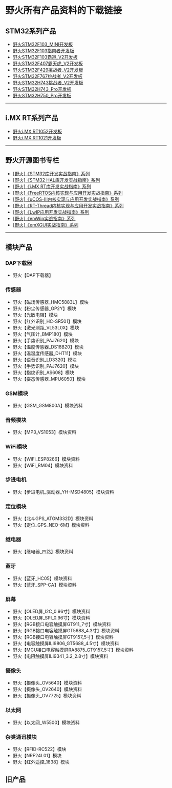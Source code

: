 # 野火所有产品资料的下载链接
## STM32系列产品
* [野火STM32F103_MINI开发板](https://github.com/WildFire-Git/products/wiki/%E9%87%8E%E7%81%ABSTM32F103_MINI%E5%BC%80%E5%8F%91%E6%9D%BF)
* [野火STM32F103指南者开发板](https://github.com/WildFire-Git/products/wiki/%E9%87%8E%E7%81%ABSTM32F103%E6%8C%87%E5%8D%97%E8%80%85%E5%BC%80%E5%8F%91%E6%9D%BF)
* [野火STM32F103霸道_V2开发板](https://github.com/WildFire-Git/products/wiki/%E9%87%8E%E7%81%ABSTM32F103%E9%9C%B8%E9%81%93_V2%E5%BC%80%E5%8F%91%E6%9D%BF)
* [野火STM32F407霸天虎_V2开发板](https://github.com/WildFire-Git/products/wiki/%E9%87%8E%E7%81%ABSTM32F407%E9%9C%B8%E5%A4%A9%E8%99%8E_V2%E5%BC%80%E5%8F%91%E6%9D%BF)
* [野火STM32F429挑战者_V2开发板](https://github.com/WildFire-Git/products/wiki/%E9%87%8E%E7%81%ABSTM32F429%E6%8C%91%E6%88%98%E8%80%85_V2%E5%BC%80%E5%8F%91%E6%9D%BF)
* [野火STM32F767挑战者_V2开发板](https://github.com/WildFire-Git/products/wiki/%E9%87%8E%E7%81%ABSTM32F767%E6%8C%91%E6%88%98%E8%80%85_V2%E5%BC%80%E5%8F%91%E6%9D%BF)
* [野火STM32H743挑战者_V2开发板](https://github.com/WildFire-Git/products/wiki/%E9%87%8E%E7%81%ABSTM32H743%E6%8C%91%E6%88%98%E8%80%85_V2%E5%BC%80%E5%8F%91%E6%9D%BF)
* [野火STM32H743_Pro开发板](https://github.com/WildFire-Git/products/wiki/%E9%87%8E%E7%81%ABSTM32H743_Pro%E5%BC%80%E5%8F%91%E6%9D%BF)
* [野火STM32H750_Pro开发板](https://github.com/WildFire-Git/products/wiki/%E9%87%8E%E7%81%ABSTM32H750_Pro%E5%BC%80%E5%8F%91%E6%9D%BF)

***

## i.MX RT系列产品
* [野火i.MX RT1052开发板](https://github.com/WildFire-Git/products/wiki/%E9%87%8E%E7%81%ABi.MX-RT1052%E5%BC%80%E5%8F%91%E6%9D%BF)
* [野火i.MX RT1021开发板](https://github.com/WildFire-Git/products/wiki/%E9%87%8E%E7%81%ABi.MX-RT1052%E5%BC%80%E5%8F%91%E6%9D%BF)

***

## 野火开源图书专栏
* [[野火]《STM32库开发实战指南》系列](https://github.com/WildFire-Git/products/wiki/%5B%E9%87%8E%E7%81%AB%5D%E3%80%8ASTM32%E5%BA%93%E5%BC%80%E5%8F%91%E5%AE%9E%E6%88%98%E6%8C%87%E5%8D%97%E3%80%8B%E7%B3%BB%E5%88%97)
* [[野火]《STM32 HAL库开发实战指南》系列](https://github.com/WildFire-Git/products/wiki/%5B%E9%87%8E%E7%81%AB%5D%E3%80%8ASTM32-HAL%E5%BA%93%E5%BC%80%E5%8F%91%E5%AE%9E%E6%88%98%E6%8C%87%E5%8D%97%E3%80%8B%E7%B3%BB%E5%88%97)
* [[野火]《i.MX RT库开发实战指南》系列](https://github.com/WildFire-Git/products/wiki/%5B%E9%87%8E%E7%81%AB%5D%E3%80%8Ai.MX-RT%E5%BA%93%E5%BC%80%E5%8F%91%E5%AE%9E%E6%88%98%E6%8C%87%E5%8D%97%E3%80%8B%E7%B3%BB%E5%88%97)
* [[野火]《FreeRTOS内核实现与应用开发实战指南》系列](https://github.com/WildFire-Git/products/wiki/%5B%E9%87%8E%E7%81%AB%5D%E3%80%8AFreeRTOS%E5%86%85%E6%A0%B8%E5%AE%9E%E7%8E%B0%E4%B8%8E%E5%BA%94%E7%94%A8%E5%BC%80%E5%8F%91%E5%AE%9E%E6%88%98%E6%8C%87%E5%8D%97%E3%80%8B%E7%B3%BB%E5%88%97)
* [[野火]《uCOS-III内核实现与应用开发实战指南》系列](https://github.com/WildFire-Git/products/wiki/%5B%E9%87%8E%E7%81%AB%5D%E3%80%8AuCOS-III%E5%86%85%E6%A0%B8%E5%AE%9E%E7%8E%B0%E4%B8%8E%E5%BA%94%E7%94%A8%E5%BC%80%E5%8F%91%E5%AE%9E%E6%88%98%E6%8C%87%E5%8D%97%E3%80%8B%E7%B3%BB%E5%88%97)
* [[野火]《RT-Thread内核实现与应用开发实战指南》系列](https://github.com/WildFire-Git/products/wiki/%5B%E9%87%8E%E7%81%AB%5D%E3%80%8ART-Thread%E5%86%85%E6%A0%B8%E5%AE%9E%E7%8E%B0%E4%B8%8E%E5%BA%94%E7%94%A8%E5%BC%80%E5%8F%91%E5%AE%9E%E6%88%98%E6%8C%87%E5%8D%97%E3%80%8B%E7%B3%BB%E5%88%97)
* [[野火]《LwIP应用开发实战指南》系列](https://github.com/WildFire-Git/products/wiki/%5B%E9%87%8E%E7%81%AB%5D%E3%80%8ALwIP%E5%BA%94%E7%94%A8%E5%BC%80%E5%8F%91%E5%AE%9E%E6%88%98%E6%8C%87%E5%8D%97%E3%80%8B%E7%B3%BB%E5%88%97)
* [[野火]《emWin实战指南》系列](https://github.com/WildFire-Git/products/wiki/%5B%E9%87%8E%E7%81%AB%5D%E3%80%8AemWin%E5%AE%9E%E6%88%98%E6%8C%87%E5%8D%97%E3%80%8B%E7%B3%BB%E5%88%97)
* [[野火]《emXGUI实战指南》系列](https://github.com/WildFire-Git/products/wiki/%5B%E9%87%8E%E7%81%AB%5D%E3%80%8AemXGUI%E5%AE%9E%E6%88%98%E6%8C%87%E5%8D%97%E3%80%8B%E7%B3%BB%E5%88%97)

***

## 模块产品
### DAP下载器
* 野火【DAP下载器】
### 传感器
* 野火【磁场传感器_HMC5883L】模块
* 野火【粉尘传感器_GP2Y】模块
* 野火【光敏电阻】模块
* 野火【红外识别_HC-SR501】模块
* 野火【激光测距_VL53L0X】模块
* 野火【气压计_BMP180】模块
* 野火【手势识别_PAJ7620】模块
* 野火【温度传感器_DS18B20】模块
* 野火【温湿度传感器_DHT11】模块
* 野火【语音识别_LD3320】模块
* 野火【手势识别_PAJ7620】模块
* 野火【指纹识别_AS608】模块
* 野火【姿态传感器_MPU6050】模块
### GSM模块
* 野火【GSM_GSM800A】模块资料
### 音频模块
* 野火【MP3_VS1053】模块资料
### WiFi模块
* 野火【WiFi_ESP8266】模块资料
* 野火【WiFi_RM04】模块资料
### 步进电机
* 野火【步进电机_驱动器_YH-MSD4805】模块资料
### 定位模块
* 野火【北斗GPS_ATGM332D】模块资料
* 野火【定位_GPS_NEO-6M】模块资料
### 继电器
* 野火【继电器_四路】模块资料
### 蓝牙
* 野火【蓝牙_HC05】模块资料
* 野火【蓝牙_SPP-CA】模块资料
### 屏幕
* 野火【OLED屏_I2C_0.96寸】模块资料
* 野火【OLED屏_SPI_0.96寸】模块资料
* 野火【RGB接口电容触摸屏GT911_7寸】模块资料
* 野火【RGB接口电容触摸屏GT5688_4.3寸】模块资料
* 野火【RGB接口电容触摸屏GT9157_5寸】模块资料
* 野火【电容触摸屏ILI9806_GT5688_4.5寸】模块资料
* 野火【MCU接口电容触摸屏RA8875_GT9157_5寸】模块资料
* 野火【电阻触摸屏ILI9341_3.2_2.8寸】模块资料
### 摄像头
* 野火【摄像头_OV5640】模块资料
* 野火【摄像头_OV2640】模块资料
* 野火【摄像头_OV7725】模块资料
### 以太网
* 野火【以太网_W5500】模块资料

### 杂类通讯模块
* 野火【RFID-RC522】模块
* 野火【NRF24L01】模块
* 野火【红外遥控_1838】模块

## 旧产品